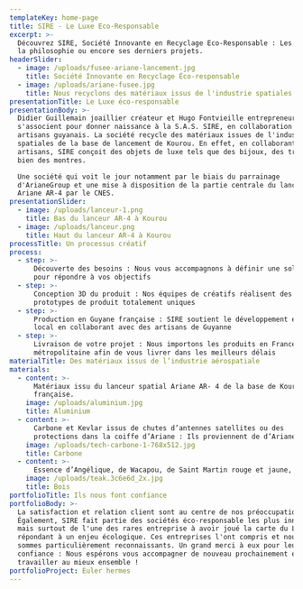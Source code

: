 ```yaml
---
templateKey: home-page
title: SIRE - Le Luxe Eco-Responsable
excerpt: >-
  Découvrez SIRE, Société Innovante en Recyclage Eco-Responsable : Les origines,
  la philosophie ou encore ses derniers projets.
headerSlider:
  - image: /uploads/fusee-ariane-lancement.jpg
    title: Société Innovante en Recyclage Éco-responsable
  - image: /uploads/ariane-fusee.jpg
    title: Nous recyclons des matériaux issus de l'industrie spatiales
presentationTitle: Le Luxe éco-responsable
presentationBody: >-
  Didier Guillemain joaillier créateur et Hugo Fontvieille entrepreneur du web
  s'associent pour donner naissance à la S.A.S. SIRE, en collaboration avec les
  artisans guyanais. La société recycle des matériaux issues de l'industrie
  spatiales de la base de lancement de Kourou. En effet, en collaborant avec des
  artisans, SIRE conçoit des objets de luxe tels que des bijoux, des trophées ou
  bien des montres. 

  Une société qui voit le jour notamment par le biais du parrainage
  d'ArianeGroup et une mise à disposition de la partie centrale du lanceur
  Ariane AR-4 par le CNES.
presentationSlider:
  - image: /uploads/lanceur-1.png
    title: Bas du lanceur AR-4 à Kourou
  - image: /uploads/lanceur.png
    title: Haut du lanceur AR-4 à Kourou
processTitle: Un processus créatif
process:
  - step: >-
      Découverte des besoins : Nous vous accompagnons à définir une solution
      pour répondre à vos objectifs
  - step: >-
      Conception 3D du produit : Nos équipes de créatifs réalisent des
      prototypes de produit totalement uniques
  - step: >-
      Production en Guyane française : SIRE soutient le développement économique
      local en collaborant avec des artisans de Guyanne
  - step: >-
      Livraison de votre projet : Nous importons les produits en France
      métropolitaine afin de vous livrer dans les meilleurs délais
materialTitle: Des matériaux issus de l’industrie aérospatiale
materials:
  - content: >-
      Matériaux issu du lanceur spatial Ariane AR- 4 de la base de Kourou au Centre Spatial Guyanais, ou d'ArianeGroup aux Mureaux pour l'aluminium brut d'usinage. Nous découpons le lanceur et l'usinons à Kourou et à Cayenne, en Guyane
      française.
    image: /uploads/aluminium.jpg
    title: Aluminium
  - content: >-
      Carbone et Kevlar issus de chutes d’antennes satellites ou des
      protections dans la coiffe d’Ariane : Ils proviennent de d’ArianeGroup basé aux Mureaux dans le département des Yvelines.
    image: /uploads/tech-carbone-1-768x512.jpg
    title: Carbone
  - content: >-
      Essence d’Angélique, de Wacapou, de Saint Martin rouge et jaune, ou de Gonfolo : Le socle est composé de bois de Guyane et est conçu par des artisans guyanais, tel que la société CEMKO.ou l'association Libi Na Wan à kourou
    image: /uploads/teak.3c6e6d_2x.jpg
    title: Bois
portfolioTitle: Ils nous font confiance
portfolioBody: >-
  La satisfaction et relation client sont au centre de nos préoccupations.
  Également, SIRE fait partie des sociétés éco-responsable les plus innovantes
  mais surtout de l'une des rares entreprise à avoir joué la carte du Luxe en
  répondant à un enjeu écologique. Ces entreprises l'ont compris et nous leurs
  sommes particulièrement reconnaissants. Un grand merci à eux pour leur
  confiance : Nous espérons vous accompagner de nouveau prochainement et
  travailler au mieux ensemble !
portfolioProject: Euler hermes
---
```


